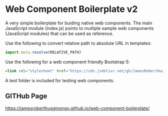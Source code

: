 # Web Component Boilerplate v2

A very simple boilerplate for buiding native web components.
The main JavaScript module (index.js) points to mutliple sample web components (JavaScript modules) that can be used as reference.

Use the following to convert relative path to absolute URL in templates:

``` JavaScript
import.meta.resolve(RELATIVE_PATH)
```

Use the following for a web component friendly Bootstrap 5:

``` HTML
<link rel="stylesheet" href="https://cdn.jsdelivr.net/gh/JamesRobertHugginsNgo/bootstrap@main/dist/css/bootstrap.min.css">
```

A test folder is included for testing web components.

## GITHub Page

https://jamesroberthugginsngo.github.io/web-component-boilerplate/
